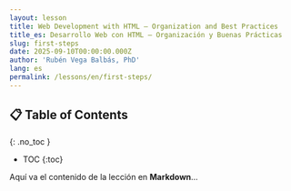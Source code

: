 ```yaml
---
layout: lesson
title: Web Development with HTML – Organization and Best Practices
title_es: Desarrollo Web con HTML – Organización y Buenas Prácticas
slug: first-steps
date: 2025-09-10T00:00:00.000Z
author: 'Rubén Vega Balbás, PhD'
lang: es
permalink: /lessons/en/first-steps/
---
```



## 📋 Table of Contents

{: .no_toc }

<!-- prettier-ignore-start -->

- TOC
{:toc}

<!-- prettier-ignore-end -->


Aquí va el contenido de la lección en **Markdown**…
